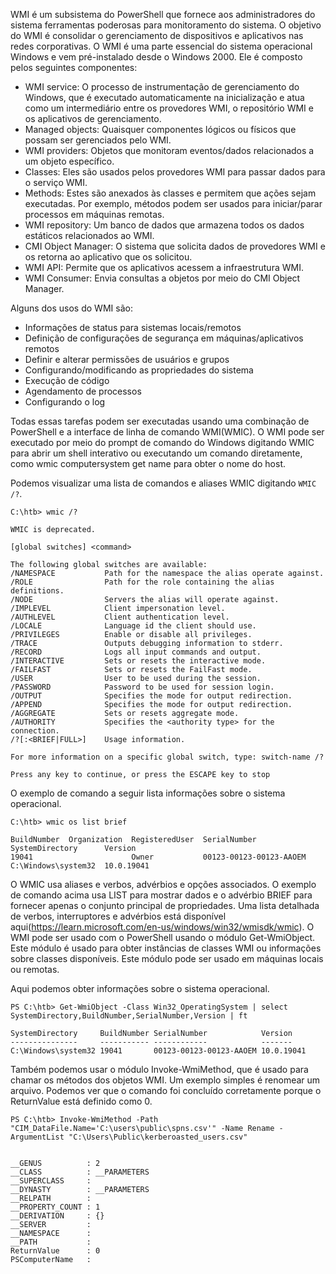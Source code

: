 WMI é um subsistema do PowerShell que fornece aos administradores do sistema ferramentas poderosas para monitoramento do sistema. O objetivo do WMI é consolidar o gerenciamento de dispositivos e aplicativos nas redes corporativas. O WMI é uma parte essencial do sistema operacional Windows e vem pré-instalado desde o Windows 2000. Ele é composto pelos seguintes componentes:
- WMI service: O processo de instrumentação de gerenciamento do Windows, que é executado automaticamente na inicialização e atua como um intermediário entre os provedores WMI, o repositório WMI e os aplicativos de gerenciamento.
- Managed objects: Quaisquer componentes lógicos ou físicos que possam ser gerenciados pelo WMI.
- WMI providers: Objetos que monitoram eventos/dados relacionados a um objeto específico.
- Classes: Eles são usados ​​pelos provedores WMI para passar dados para o serviço WMI.
- Methods: Estes são anexados às classes e permitem que ações sejam executadas. Por exemplo, métodos podem ser usados ​​para iniciar/parar processos em máquinas remotas.
- WMI repository: Um banco de dados que armazena todos os dados estáticos relacionados ao WMI.
- CMI Object Manager: O sistema que solicita dados de provedores WMI e os retorna ao aplicativo que os solicitou.
- WMI API: Permite que os aplicativos acessem a infraestrutura WMI.
- WMI Consumer: Envia consultas a objetos por meio do CMI Object Manager.

Alguns dos usos do WMI são:
- Informações de status para sistemas locais/remotos
- Definição de configurações de segurança em máquinas/aplicativos remotos
- Definir e alterar permissões de usuários e grupos
- Configurando/modificando as propriedades do sistema
- Execução de código
- Agendamento de processos
- Configurando o log

Todas essas tarefas podem ser executadas usando uma combinação de PowerShell e a interface de linha de comando WMI(WMIC). O WMI pode ser executado por meio do prompt de comando do Windows digitando WMIC para abrir um shell interativo ou executando um comando diretamente, como wmic computersystem get name para obter o nome do host.

Podemos visualizar uma lista de comandos e aliases WMIC digitando `WMIC /?`.

```cmd-session
C:\htb> wmic /?

WMIC is deprecated.

[global switches] <command>

The following global switches are available:
/NAMESPACE           Path for the namespace the alias operate against.
/ROLE                Path for the role containing the alias definitions.
/NODE                Servers the alias will operate against.
/IMPLEVEL            Client impersonation level.
/AUTHLEVEL           Client authentication level.
/LOCALE              Language id the client should use.
/PRIVILEGES          Enable or disable all privileges.
/TRACE               Outputs debugging information to stderr.
/RECORD              Logs all input commands and output.
/INTERACTIVE         Sets or resets the interactive mode.
/FAILFAST            Sets or resets the FailFast mode.
/USER                User to be used during the session.
/PASSWORD            Password to be used for session login.
/OUTPUT              Specifies the mode for output redirection.
/APPEND              Specifies the mode for output redirection.
/AGGREGATE           Sets or resets aggregate mode.
/AUTHORITY           Specifies the <authority type> for the connection.
/?[:<BRIEF|FULL>]    Usage information.

For more information on a specific global switch, type: switch-name /?

Press any key to continue, or press the ESCAPE key to stop
```

O exemplo de comando a seguir lista informações sobre o sistema operacional.

```cmd-session
C:\htb> wmic os list brief

BuildNumber  Organization  RegisteredUser  SerialNumber             SystemDirectory      Version
19041                      Owner           00123-00123-00123-AAOEM  C:\Windows\system32  10.0.19041
```

O WMIC usa aliases e verbos, advérbios e opções associados. O exemplo de comando acima usa LIST para mostrar dados e o advérbio BRIEF para fornecer apenas o conjunto principal de propriedades. Uma lista detalhada de verbos, interruptores e advérbios está disponível aqui(https://learn.microsoft.com/en-us/windows/win32/wmisdk/wmic). O WMI pode ser usado com o PowerShell usando o módulo Get-WmiObject. Este módulo é usado para obter instâncias de classes WMI ou informações sobre classes disponíveis. Este módulo pode ser usado em máquinas locais ou remotas.

Aqui podemos obter informações sobre o sistema operacional.

```powershell-session
PS C:\htb> Get-WmiObject -Class Win32_OperatingSystem | select SystemDirectory,BuildNumber,SerialNumber,Version | ft

SystemDirectory     BuildNumber SerialNumber            Version
---------------     ----------- ------------            -------
C:\Windows\system32 19041       00123-00123-00123-AAOEM 10.0.19041
```

Também podemos usar o módulo Invoke-WmiMethod, que é usado para chamar os métodos dos objetos WMI. Um exemplo simples é renomear um arquivo. Podemos ver que o comando foi concluído corretamente porque o ReturnValue está definido como 0.

```powershell-session
PS C:\htb> Invoke-WmiMethod -Path "CIM_DataFile.Name='C:\users\public\spns.csv'" -Name Rename -ArgumentList "C:\Users\Public\kerberoasted_users.csv"


__GENUS          : 2
__CLASS          : __PARAMETERS
__SUPERCLASS     :
__DYNASTY        : __PARAMETERS
__RELPATH        :
__PROPERTY_COUNT : 1
__DERIVATION     : {}
__SERVER         :
__NAMESPACE      :
__PATH           :
ReturnValue      : 0
PSComputerName   :
```


